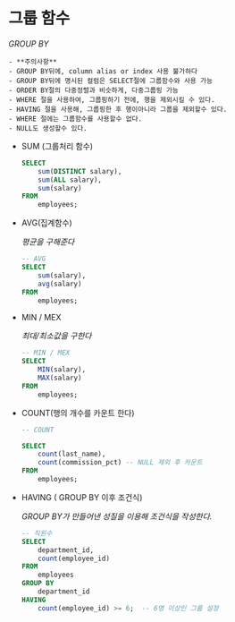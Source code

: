 # 그룹 함수  
_GROUP BY_  
  

    - **주의사항**
    - GROUP BY뒤에, column alias or index 사용 불가하다
    - GROUP BY뒤에 명시된 컬럼은 SELECT절에 그룹함수와 사용 가능
    - ORDER BY절의 다중정렬과 비슷하게, 다중그룹핑 가능
    - WHERE 절을 사용하여, 그룹핑하기 전에, 행을 제외시킬 수 있다.
    - HAVING 절을 사용해, 그룹핑한 후 행이아니라 그룹을 제외할수 있다.
    - WHERE 절에는 그룹함수를 사용할수 없다.
    - NULL도 생성할수 있다.


- SUM (그룹처리 함수)

    ```sql
    SELECT  
        sum(DISTINCT salary),
        sum(ALL salary),
        sum(salary)
    FROM
        employees;
    ```

- AVG(집계함수)  
   
    _평균을 구해준다_  

    ```sql
    -- AVG
    SELECT
        sum(salary),
        avg(salary)
    FROM
        employees;
    ```

- MIN / MEX  
  
    _최대/최소값을 구한다_

    ```sql
    -- MIN / MEX
    SELECT
        MIN(salary),
        MAX(salary)
    FROM
        employees;
    ```

- COUNT(행의 개수를 카운트 한다)  

    ```sql
    -- COUNT

    SELECT
        count(last_name),
        count(commission_pct) -- NULL 제외 후 카운트
    FROM
        employees;
    ```

- HAVING ( GROUP BY 이후 조건식)  
  
    *GROUP BY가 만들어낸 성질을 이용해 조건식을 작성한다.*  
  
    ```sql
    -- 직원수 
    SELECT
        department_id,
        count(employee_id)
    FROM
        employees
    GROUP BY
        department_id
    HAVING
        count(employee_id) >= 6;  -- 6명 이상인 그룹 설정
    ```  
